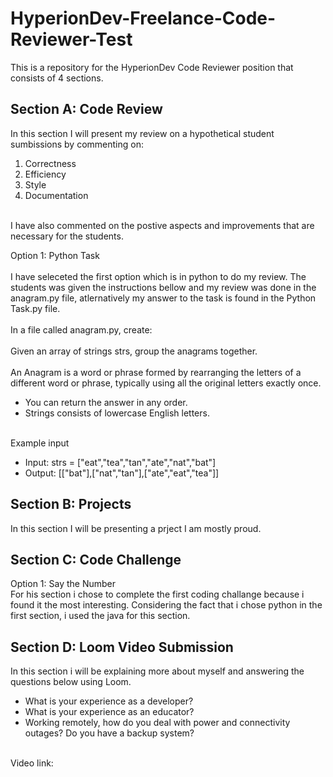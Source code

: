 # HyperionDev-Freelance-Code-Reviewer-Test

This is a repository for the HyperionDev Code Reviewer position that consists of 4 sections.

## Section A: Code Review
In this section I will present my review on a hypothetical student sumbissions by commenting on:<br>
1. Correctness
2. Efficiency
3. Style
4. Documentation
<br>
I have also commented on the postive aspects and improvements that are necessary for the students.

Option 1: Python Task<br>
<br>
I have seleceted the first option which is in python to do my review.
The students was given the instructions bellow and my review was done in the anagram.py file, atlernatively my answer to the task is found in the Python Task.py file.<br><br>
In a file called anagram.py, create:<br>
<br>
Given an array of strings strs, group the anagrams together.<br>
<br>
An Anagram is a word or phrase formed by rearranging the letters of a different word or phrase, typically using all the original letters exactly once.
<ul><li>You can return the answer in any order.</li>
<li>Strings consists of lowercase English letters.</li>
</ul>
<br>
Example input
<ul><li>Input: strs = ["eat","tea","tan","ate","nat","bat"]</li>
<li>Output: [["bat"],["nat","tan"],["ate","eat","tea"]]</li>
</ul>

## Section B: Projects

In this section I will be presenting a prject I am mostly proud.

## Section C: Code Challenge

Option 1: Say the Number<br>
For his section i chose to complete the first coding challange because i found it the most interesting.
Considering the fact that i chose python in the first section, i used the java for this section. 

## Section D: Loom Video Submission
In this section i will be explaining more about myself and answering the questions below using Loom. 
<ul>
<li>What is your experience as a developer?</li>
<li>What is your experience as an educator?</li>
<li>Working remotely, how do you deal with power and connectivity outages? Do you have a backup system?</li>
</ul>
<br>
Video link: 
